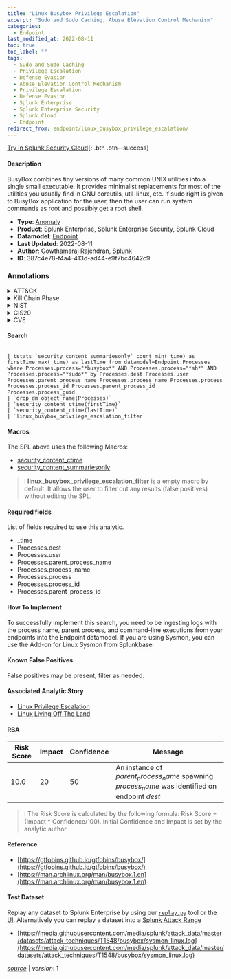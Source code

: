 ```yaml
---
title: "Linux Busybox Privilege Escalation"
excerpt: "Sudo and Sudo Caching, Abuse Elevation Control Mechanism"
categories:
  - Endpoint
last_modified_at: 2022-08-11
toc: true
toc_label: ""
tags:
  - Sudo and Sudo Caching
  - Privilege Escalation
  - Defense Evasion
  - Abuse Elevation Control Mechanism
  - Privilege Escalation
  - Defense Evasion
  - Splunk Enterprise
  - Splunk Enterprise Security
  - Splunk Cloud
  - Endpoint
redirect_from: endpoint/linux_busybox_privilege_escalation/
---
```




[Try in Splunk Security Cloud](https://www.splunk.com/en_us/cyber-security.html){: .btn .btn--success}

#### Description

BusyBox combines tiny versions of many common UNIX utilities into a single small executable. It provides minimalist replacements for most of the utilities you usually find in GNU coreutils, util-linux, etc. If sudo right is given to BusyBox application for the user, then the user can run system commands as root and possibly get a root shell.

- **Type**: [Anomaly](https://github.com/splunk/security_content/wiki/Detection-Analytic-Types)
- **Product**: Splunk Enterprise, Splunk Enterprise Security, Splunk Cloud
- **Datamodel**: [Endpoint](https://docs.splunk.com/Documentation/CIM/latest/User/Endpoint)
- **Last Updated**: 2022-08-11
- **Author**: Gowthamaraj Rajendran, Splunk
- **ID**: 387c4e78-f4a4-413d-ad44-e9f7bc4642c9

### Annotations
<details>
  <summary>ATT&CK</summary>

<div markdown="1">

#### [ATT&CK](https://attack.mitre.org/)

| ID          | Technique   | Tactic         |
| ----------- | ----------- |--------------- |
| [T1548.003](https://attack.mitre.org/techniques/T1548/003/) | Sudo and Sudo Caching | Privilege Escalation, Defense Evasion |

| [T1548](https://attack.mitre.org/techniques/T1548/) | Abuse Elevation Control Mechanism | Privilege Escalation, Defense Evasion |

</div>
</details>


<details>
  <summary>Kill Chain Phase</summary>

<div markdown="1">

* Exploitation


</div>
</details>


<details>
  <summary>NIST</summary>

<div markdown="1">

* DE.CM



</div>
</details>

<details>
  <summary>CIS20</summary>

<div markdown="1">

* CIS 3
* CIS 5
* CIS 16



</div>
</details>

<details>
  <summary>CVE</summary>

<div markdown="1">


</div>
</details>


#### Search

```

| tstats `security_content_summariesonly` count min(_time) as firstTime max(_time) as lastTime from datamodel=Endpoint.Processes where Processes.process="*busybox*" AND Processes.process="*sh*" AND Processes.process="*sudo*" by Processes.dest Processes.user Processes.parent_process_name Processes.process_name Processes.process Processes.process_id Processes.parent_process_id Processes.process_guid 
| `drop_dm_object_name(Processes)` 
| `security_content_ctime(firstTime)` 
| `security_content_ctime(lastTime)` 
| `linux_busybox_privilege_escalation_filter`
```

#### Macros
The SPL above uses the following Macros:
* [security_content_ctime](https://github.com/splunk/security_content/blob/develop/macros/security_content_ctime.yml)
* [security_content_summariesonly](https://github.com/splunk/security_content/blob/develop/macros/security_content_summariesonly.yml)

> :information_source:
> **linux_busybox_privilege_escalation_filter** is a empty macro by default. It allows the user to filter out any results (false positives) without editing the SPL.



#### Required fields
List of fields required to use this analytic.
* _time
* Processes.dest
* Processes.user
* Processes.parent_process_name
* Processes.process_name
* Processes.process
* Processes.process_id
* Processes.parent_process_id



#### How To Implement
To successfully implement this search, you need to be ingesting logs with the process name, parent process, and command-line executions from your endpoints into the Endpoint datamodel. If you are using Sysmon, you can use the Add-on for Linux Sysmon from Splunkbase.
#### Known False Positives
False positives may be present, filter as needed.

#### Associated Analytic Story
* [Linux Privilege Escalation](/stories/linux_privilege_escalation)
* [Linux Living Off The Land](/stories/linux_living_off_the_land)




#### RBA

| Risk Score  | Impact      | Confidence   | Message      |
| ----------- | ----------- |--------------|--------------|
| 10.0 | 20 | 50 | An instance of $parent_process_name$ spawning $process_name$ was identified on endpoint $dest$ |


> :information_source:
> The Risk Score is calculated by the following formula: Risk Score = (Impact * Confidence/100). Initial Confidence and Impact is set by the analytic author.


#### Reference

* [https://gtfobins.github.io/gtfobins/busybox/](https://gtfobins.github.io/gtfobins/busybox/)
* [https://man.archlinux.org/man/busybox.1.en](https://man.archlinux.org/man/busybox.1.en)



#### Test Dataset
Replay any dataset to Splunk Enterprise by using our [`replay.py`](https://github.com/splunk/attack_data#using-replaypy) tool or the [UI](https://github.com/splunk/attack_data#using-ui).
Alternatively you can replay a dataset into a [Splunk Attack Range](https://github.com/splunk/attack_range#replay-dumps-into-attack-range-splunk-server)

* [https://media.githubusercontent.com/media/splunk/attack_data/master/datasets/attack_techniques/T1548/busybox/sysmon_linux.log](https://media.githubusercontent.com/media/splunk/attack_data/master/datasets/attack_techniques/T1548/busybox/sysmon_linux.log)



[*source*](https://github.com/splunk/security_content/tree/develop/detections/endpoint/linux_busybox_privilege_escalation.yml) \| *version*: **1**
